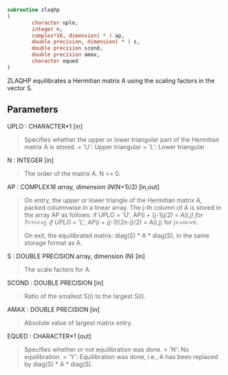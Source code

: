 ```fortran
subroutine zlaqhp
(
        character uplo,
        integer n,
        complex*16, dimension( * ) ap,
        double precision, dimension( * ) s,
        double precision scond,
        double precision amax,
        character equed
)
```

ZLAQHP equilibrates a Hermitian matrix A using the scaling factors
in the vector S.

## Parameters
UPLO : CHARACTER*1 [in]
> Specifies whether the upper or lower triangular part of the
> Hermitian matrix A is stored.
> = 'U':  Upper triangular
> = 'L':  Lower triangular

N : INTEGER [in]
> The order of the matrix A.  N >= 0.

AP : COMPLEX*16 array, dimension (N*(N+1)/2) [in,out]
> On entry, the upper or lower triangle of the Hermitian matrix
> A, packed columnwise in a linear array.  The j-th column of A
> is stored in the array AP as follows:
> if UPLO = 'U', AP(i + (j-1)*j/2) = A(i,j) for 1<=i<=j;
> if UPLO = 'L', AP(i + (j-1)*(2n-j)/2) = A(i,j) for j<=i<=n.
> 
> On exit, the equilibrated matrix:  diag(S) * A * diag(S), in
> the same storage format as A.

S : DOUBLE PRECISION array, dimension (N) [in]
> The scale factors for A.

SCOND : DOUBLE PRECISION [in]
> Ratio of the smallest S(i) to the largest S(i).

AMAX : DOUBLE PRECISION [in]
> Absolute value of largest matrix entry.

EQUED : CHARACTER*1 [out]
> Specifies whether or not equilibration was done.
> = 'N':  No equilibration.
> = 'Y':  Equilibration was done, i.e., A has been replaced by
> diag(S) * A * diag(S).

